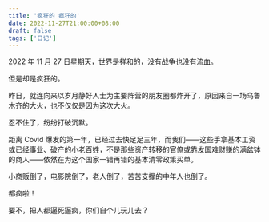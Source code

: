 ```yaml
---
title: '疯狂的 疯狂的'
date: 2022-11-27T21:00:00+08:00
draft: false
tags: ['日记']
---
```


2022 年 11 月 27 日星期天，世界是祥和的，没有战争也没有流血。

但是却是疯狂的。

昨日，就连向来以岁月静好人士为主要阵营的朋友圈都炸开了，原因来自一场乌鲁木齐的大火，也不仅仅是因为这次大火。

忍不住了，纷纷打破沉默。

距离 Covid 爆发的第一年，已经过去快足足三年，而我们——这些手拿基本工资或已经事业、破产的小老百姓，不是那些资产转移的官僚或靠发国难财赚的满盆钵的商人——依然在为这个国家一错再错的基本清零政策买单。

小商贩倒了，电影院倒了，老人倒了，苦苦支撑的中年人也倒了。

都疯啦！

要不，把人都逼死逼疯，你们自个儿玩儿去？
